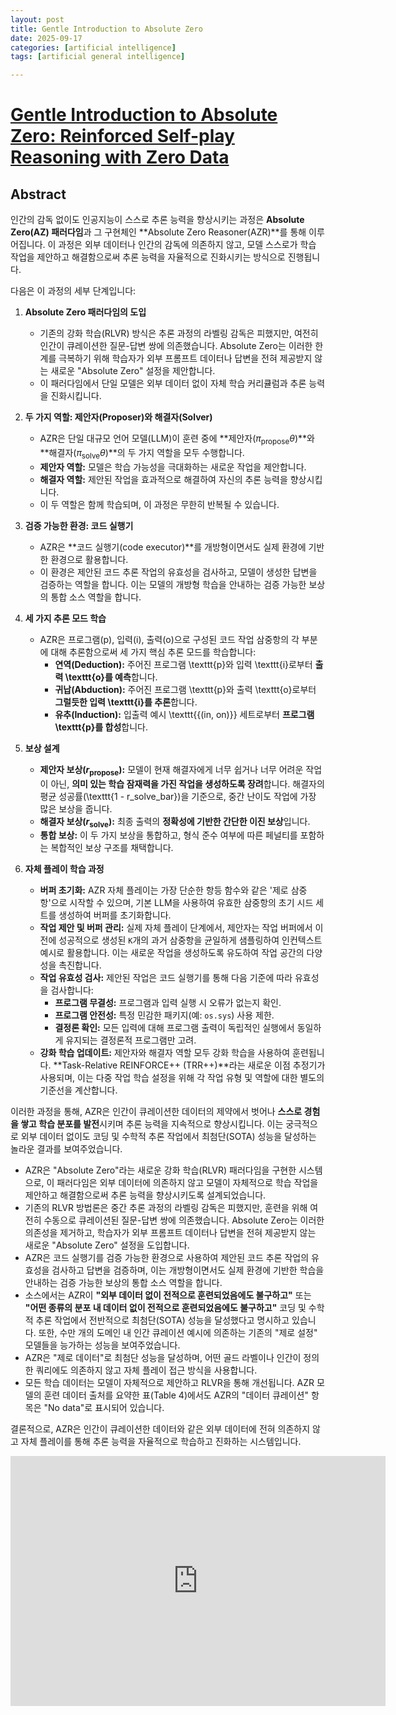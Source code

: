 ```yaml
---
layout: post
title: Gentle Introduction to Absolute Zero
date: 2025-09-17
categories: [artificial intelligence]
tags: [artificial general intelligence]

---
```


# [Gentle Introduction to Absolute Zero: Reinforced Self-play Reasoning with Zero Data](https://www.youtube.com/watch?v=jhL3cL51RII)



## Abstract

인간의 감독 없이도 인공지능이 스스로 추론 능력을 향상시키는 과정은 **Absolute Zero(AZ) 패러다임**과 그 구현체인 **Absolute Zero Reasoner(AZR)**를 통해 이루어집니다. 이 과정은 외부 데이터나 인간의 감독에 의존하지 않고, 모델 스스로가 학습 작업을 제안하고 해결함으로써 추론 능력을 자율적으로 진화시키는 방식으로 진행됩니다.

다음은 이 과정의 세부 단계입니다:

1.  **Absolute Zero 패러다임의 도입**
    *   기존의 강화 학습(RLVR) 방식은 추론 과정의 라벨링 감독은 피했지만, 여전히 인간이 큐레이션한 질문-답변 쌍에 의존했습니다. Absolute Zero는 이러한 한계를 극복하기 위해 학습자가 외부 프롬프트 데이터나 답변을 전혀 제공받지 않는 새로운 "Absolute Zero" 설정을 제안합니다.
    *   이 패러다임에서 단일 모델은 외부 데이터 없이 자체 학습 커리큘럼과 추론 능력을 진화시킵니다.

2.  **두 가지 역할: 제안자(Proposer)와 해결자(Solver)**
    *   AZR은 단일 대규모 언어 모델(LLM)이 훈련 중에 **제안자($\pi_{\text{propose}}\theta$)**와 **해결자($\pi_{\text{solve}}\theta$)**의 두 가지 역할을 모두 수행합니다.
    *   **제안자 역할:** 모델은 학습 가능성을 극대화하는 새로운 작업을 제안합니다.
    *   **해결자 역할:** 제안된 작업을 효과적으로 해결하여 자신의 추론 능력을 향상시킵니다.
    *   이 두 역할은 함께 학습되며, 이 과정은 무한히 반복될 수 있습니다.

3.  **검증 가능한 환경: 코드 실행기**
    *   AZR은 **코드 실행기(code executor)**를 개방형이면서도 실제 환경에 기반한 환경으로 활용합니다.
    *   이 환경은 제안된 코드 추론 작업의 유효성을 검사하고, 모델이 생성한 답변을 검증하는 역할을 합니다. 이는 모델의 개방형 학습을 안내하는 검증 가능한 보상의 통합 소스 역할을 합니다.

4.  **세 가지 추론 모드 학습**
    *   AZR은 프로그램(p), 입력(i), 출력(o)으로 구성된 코드 작업 삼중항의 각 부분에 대해 추론함으로써 세 가지 핵심 추론 모드를 학습합니다:
        *   **연역(Deduction):** 주어진 프로그램 \texttt{p}와 입력 \texttt{i}로부터 **출력 \texttt{o}를 예측**합니다.
        *   **귀납(Abduction):** 주어진 프로그램 \texttt{p}와 출력 \texttt{o}로부터 **그럴듯한 입력 \texttt{i}를 추론**합니다.
        *   **유추(Induction):** 입출력 예시 \texttt{\{(in, on)\}} 세트로부터 **프로그램 \texttt{p}를 합성**합니다.

5.  **보상 설계**
    *   **제안자 보상($r_{\text{propose}}$):** 모델이 현재 해결자에게 너무 쉽거나 너무 어려운 작업이 아닌, **의미 있는 학습 잠재력을 가진 작업을 생성하도록 장려**합니다. 해결자의 평균 성공률(\texttt{1 - r\_solve\_bar})을 기준으로, 중간 난이도 작업에 가장 많은 보상을 줍니다.
    *   **해결자 보상($r_{\text{solve}}$):** 최종 출력의 **정확성에 기반한 간단한 이진 보상**입니다.
    *   **통합 보상:** 이 두 가지 보상을 통합하고, 형식 준수 여부에 따른 페널티를 포함하는 복합적인 보상 구조를 채택합니다.

6.  **자체 플레이 학습 과정**
    *   **버퍼 초기화:** AZR 자체 플레이는 가장 단순한 항등 함수와 같은 '제로 삼중항'으로 시작할 수 있으며, 기본 LLM을 사용하여 유효한 삼중항의 초기 시드 세트를 생성하여 버퍼를 초기화합니다.
    *   **작업 제안 및 버퍼 관리:** 실제 자체 플레이 단계에서, 제안자는 작업 버퍼에서 이전에 성공적으로 생성된 `K`개의 과거 삼중항을 균일하게 샘플링하여 인컨텍스트 예시로 활용합니다. 이는 새로운 작업을 생성하도록 유도하여 작업 공간의 다양성을 촉진합니다.
    *   **작업 유효성 검사:** 제안된 작업은 코드 실행기를 통해 다음 기준에 따라 유효성을 검사합니다:
        *   **프로그램 무결성:** 프로그램과 입력 실행 시 오류가 없는지 확인.
        *   **프로그램 안전성:** 특정 민감한 패키지(예: `os.sys`) 사용 제한.
        *   **결정론 확인:** 모든 입력에 대해 프로그램 출력이 독립적인 실행에서 동일하게 유지되는 결정론적 프로그램만 고려.
    *   **강화 학습 업데이트:** 제안자와 해결자 역할 모두 강화 학습을 사용하여 훈련됩니다. **Task-Relative REINFORCE++ (TRR++)**라는 새로운 이점 추정기가 사용되며, 이는 다중 작업 학습 설정을 위해 각 작업 유형 및 역할에 대한 별도의 기준선을 계산합니다.

이러한 과정을 통해, AZR은 인간이 큐레이션한 데이터의 제약에서 벗어나 **스스로 경험을 쌓고 학습 분포를 발전**시키며 추론 능력을 지속적으로 향상시킵니다. 이는 궁극적으로 외부 데이터 없이도 코딩 및 수학적 추론 작업에서 최첨단(SOTA) 성능을 달성하는 놀라운 결과를 보여주었습니다.

*   AZR은 "Absolute Zero"라는 새로운 강화 학습(RLVR) 패러다임을 구현한 시스템으로, 이 패러다임은 외부 데이터에 의존하지 않고 모델이 자체적으로 학습 작업을 제안하고 해결함으로써 추론 능력을 향상시키도록 설계되었습니다.
*   기존의 RLVR 방법론은 중간 추론 과정의 라벨링 감독은 피했지만, 훈련을 위해 여전히 수동으로 큐레이션된 질문-답변 쌍에 의존했습니다. Absolute Zero는 이러한 의존성을 제거하고, 학습자가 외부 프롬프트 데이터나 답변을 전혀 제공받지 않는 새로운 "Absolute Zero" 설정을 도입합니다.
*   AZR은 코드 실행기를 검증 가능한 환경으로 사용하여 제안된 코드 추론 작업의 유효성을 검사하고 답변을 검증하며, 이는 개방형이면서도 실제 환경에 기반한 학습을 안내하는 검증 가능한 보상의 통합 소스 역할을 합니다.
*   소스에서는 AZR이 **"외부 데이터 없이 전적으로 훈련되었음에도 불구하고"** 또는 **"어떤 종류의 분포 내 데이터 없이 전적으로 훈련되었음에도 불구하고"** 코딩 및 수학적 추론 작업에서 전반적으로 최첨단(SOTA) 성능을 달성했다고 명시하고 있습니다. 또한, 수만 개의 도메인 내 인간 큐레이션 예시에 의존하는 기존의 "제로 설정" 모델들을 능가하는 성능을 보여주었습니다.
*   AZR은 "제로 데이터"로 최첨단 성능을 달성하며, 어떤 골드 라벨이나 인간이 정의한 쿼리에도 의존하지 않고 자체 플레이 접근 방식을 사용합니다.
*   모든 학습 데이터는 모델이 자체적으로 제안하고 RLVR을 통해 개선됩니다. AZR 모델의 훈련 데이터 출처를 요약한 표(Table 4)에서도 AZR의 "데이터 큐레이션" 항목은 "No data"로 표시되어 있습니다.

결론적으로, AZR은 인간이 큐레이션한 데이터와 같은 외부 데이터에 전혀 의존하지 않고 자체 플레이를 통해 추론 능력을 자율적으로 학습하고 진화하는 시스템입니다.

<iframe width="600" height="400" src="https://www.youtube.com/embed/jhL3cL51RII?si=stZB5ZTFhXDF19Na" title="YouTube video player" frameborder="0" allow="accelerometer; autoplay; clipboard-write; encrypted-media; gyroscope; picture-in-picture; web-share" referrerpolicy="strict-origin-when-cross-origin" allowfullscreen></iframe>